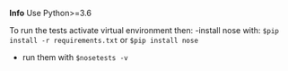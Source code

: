 **Info**
Use Python>=3.6

To run the tests activate virtual environment then: 
-install nose with:
`$pip install -r requirements.txt`
or
`$pip install nose`

- run them with
`$nosetests -v`
